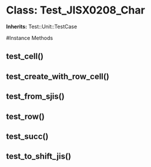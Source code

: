 # Class: Test_JISX0208_Char
**Inherits:** Test::Unit::TestCase
    




#Instance Methods
## test_cell() [](#method-i-test_cell)

## test_create_with_row_cell() [](#method-i-test_create_with_row_cell)

## test_from_sjis() [](#method-i-test_from_sjis)

## test_row() [](#method-i-test_row)

## test_succ() [](#method-i-test_succ)

## test_to_shift_jis() [](#method-i-test_to_shift_jis)

